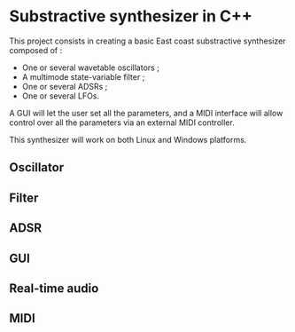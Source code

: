 # Substractive synthesizer in C++
This project consists in creating a basic East coast substractive synthesizer composed of : 

- One or several wavetable oscillators ;
- A multimode state-variable filter ;
- One or several ADSRs ;
- One or several LFOs.

A GUI will let the user set all the parameters, and a MIDI interface will allow control over all the parameters
via an external MIDI controller.

This synthesizer will work on both Linux and Windows platforms.

## Oscillator

## Filter

## ADSR

## GUI

## Real-time audio

## MIDI
